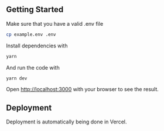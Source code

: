 ## Getting Started

Make sure that you have a valid .env file

```bash
cp example.env .env
```

Install dependencies with

```bash
yarn
```

And run the code with

```bash
yarn dev
```

Open [http://localhost:3000](http://localhost:3000) with your browser to see the result.

## Deployment

Deployment is automatically being done in Vercel.
